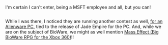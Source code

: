 I'm certain I can't enter, being a MSFT employee and all, but you can!

> [<img src="http://www.bioware.com/3million/images/grandprize_158x173.jpg" title="" border="0" />](http://www.bioware.com/3million/)

While I was there, I noticed they are running another contest as well, [for an Alienware PC](http://jade.bioware.com/pc/), tied to the release of Jade Empire for the PC. And, while we are on the subject of BioWare, we might as well mention [Mass Effect (Big BioWare RPG for the Xbox 360)](http://masseffect.bioware.com/)!!